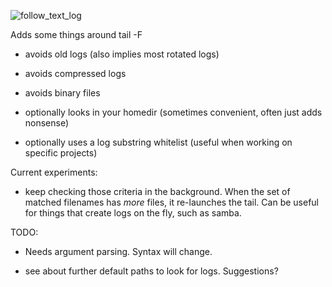![follow_text_log](http://i152.photobucket.com/albums/s171/scarfboy/linkto_serious/follow_text_logs.png)

Adds some things around tail -F
- avoids old logs  (also implies most rotated logs)
- avoids compressed logs
- avoids binary files

- optionally looks in your homedir (sometimes convenient, often just adds nonsense)
- optionally uses a log substring whitelist 
  (useful when working on specific projects)


Current experiments:
- keep checking those criteria in the background.
  When the set of matched filenames has *more* files, it re-launches the tail.
  Can be useful for things that create logs on the fly, such as samba.


TODO:
- Needs argument parsing. Syntax will change.

- see about further default paths to look for logs. Suggestions?